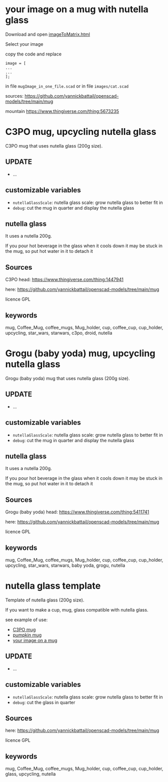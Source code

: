# your image on a mug with nutella glass

Download and open [imageToMatrix.html](imageToMatrix.html)

Select your image

copy the code and replace
```
image = [ 
...
... 
];
```
in file `mugImage_in_one_file.scad` or  in file `images/cat.scad`

sources: https://github.com/yannickbattail/openscad-models/tree/main/mug

mountain https://www.thingiverse.com/thing:5673235

# C3PO mug, upcycling nutella glass

C3PO mug that uses nutella glass (200g size).

## UPDATE

- ...

## customizable variables

- `nutellaGlassScale`: nutella glass scale: grow nutella glass to better fit in
- `debug`: cut the mug in quarter and display the nutella glass

## nutella glass

It uses a nutella 200g.

If you pour hot beverage in the glass when it cools down it may be stuck in the mug, so put hot water in it to detach it

## Sources

C3PO head: https://www.thingiverse.com/thing:1447941

here: https://github.com/yannickbattail/openscad-models/tree/main/mug

licence GPL

## keywords

mug, Coffee_Mug, coffee_mugs, Mug_holder, cup, coffee_cup, cup_holder, upcycling, star_wars, starwars, c3po, droid, nutella

# Grogu (baby yoda) mug, upcycling nutella glass

Grogu (baby yoda) mug that uses nutella glass (200g size).

## UPDATE

- ...

## customizable variables

- `nutellaGlassScale`: nutella glass scale: grow nutella glass to better fit in
- `debug`: cut the mug in quarter and display the nutella glass

## nutella glass

It uses a nutella 200g.

If you pour hot beverage in the glass when it cools down it may be stuck in the mug, so put hot water in it to detach it

## Sources

Grogu (baby yoda) head: https://www.thingiverse.com/thing:5411741

here: https://github.com/yannickbattail/openscad-models/tree/main/mug

licence GPL

## keywords

mug, Coffee_Mug, coffee_mugs, Mug_holder, cup, coffee_cup, cup_holder, upcycling, star_wars, starwars, baby yoda, grogu, nutella

# nutella glass template

Template of nutella glass (200g size).

If you want to make a cup, mug, glass compatible with nutella glass. 

see example of use:
- [C3PO mug](https://www.thingiverse.com/thing:6296440)
- [pumpkin mug](https://www.thingiverse.com/thing:6274402)
- [your image on a mug](https://www.thingiverse.com/thing:5560224)

## UPDATE

- ...

## customizable variables

- `nutellaGlassScale`: nutella glass scale: grow nutella glass to better fit in
- `debug`: cut the glass in quarter

## Sources

here: https://github.com/yannickbattail/openscad-models/tree/main/mug

licence GPL

## keywords

mug, Coffee_Mug, coffee_mugs, Mug_holder, cup, coffee_cup, cup_holder, glass, upcycling, nutella
